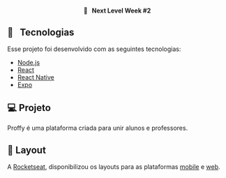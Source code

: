 <h4 align="center">
  🚀&nbsp;&nbsp;&nbsp;Next Level Week #2
</h4>

## :rocket:&nbsp;&nbsp;&nbsp;Tecnologias

Esse projeto foi desenvolvido com as seguintes tecnologias:

- [Node.js](https://nodejs.org/en/)
- [React](https://reactjs.org)
- [React Native](https://facebook.github.io/react-native/)
- [Expo](https://expo.io/)

## 💻 Projeto

Proffy é uma plataforma criada para unir alunos e professores.

## 🔖 Layout

A [Rocketseat](https://rocketseat.com.br/), disponibilizou os layouts para as plataformas [mobile](https://www.figma.com/file/e33KvgUpFdunXxJjHnK7CG/?viewer=1&node-id=) e [web](https://www.figma.com/file/GHGS126t7WYjnPZdRKChJF/?viewer=1&node-id=).

